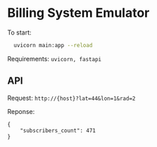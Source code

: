 # Billing System Emulator

To start:
```bash
  uvicorn main:app --reload
```

Requirements:
``
uvicorn, fastapi
``

## API
Request:
``http://{host}?lat=44&lon=1&rad=2``

Reponse:
```
{
    "subscribers_count": 471
}
```
